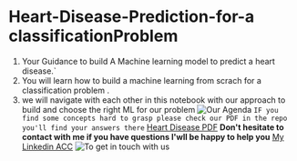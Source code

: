 # Heart-Disease-Prediction-for-a classificationProblem
1. Your Guidance to build A Machine learning model to predict a heart disease.`
2. You will learn how to build a machine learning from scrach for a classification problem .
3. we will navigate with each other in this notebook with our approach to build and choose the right ML for our problem
   ![Our Agenda](https://raw.githubusercontent.com/khaledshakerrr/heart-disease-Prediction/main/images/Agenda.png)
`IF you find some concepts hard to grasp please check our PDF in the repo you'll find your answers there` [Heart Disease PDF](Predicting-heart-disease-presentation.pdf)
   **Don't hesitate to contact with me if you have questions I'wll be happy to help you** [My Linkedin ACC](https://www.linkedin.com/in/khaledshakerrr/)
   ![To get in touch with us](https://raw.githubusercontent.com/khaledshakerrr/heart-disease-Prediction/main/images/get%20in%20touch.png)
